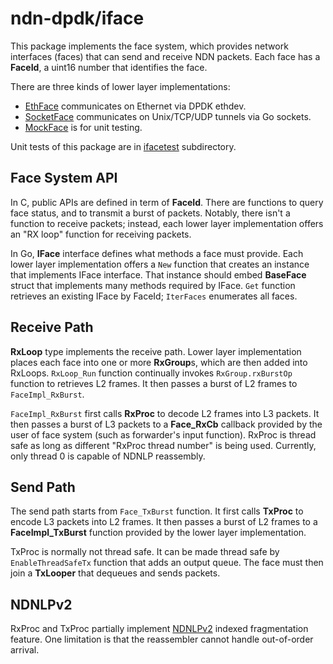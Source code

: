 # ndn-dpdk/iface

This package implements the face system, which provides network interfaces (faces) that can send and receive NDN packets.
Each face has a **FaceId**, a uint16 number that identifies the face.

There are three kinds of lower layer implementations:

* [EthFace](ethface/) communicates on Ethernet via DPDK ethdev.
* [SocketFace](socketface/) communicates on Unix/TCP/UDP tunnels via Go sockets.
* [MockFace](mockface/) is for unit testing.

Unit tests of this package are in [ifacetest](ifacetest/) subdirectory.

## Face System API

In C, public APIs are defined in term of **FaceId**.
There are functions to query face status, and to transmit a burst of packets.
Notably, there isn't a function to receive packets; instead, each lower layer implementation offers an "RX loop" function for receiving packets.

In Go, **IFace** interface defines what methods a face must provide.
Each lower layer implementation offers a `New` function that creates an instance that implements IFace interface.
That instance should embed **BaseFace** struct that implements many methods required by IFace.
`Get` function retrieves an existing IFace by FaceId; `IterFaces` enumerates all faces.

## Receive Path

**RxLoop** type implements the receive path.
Lower layer implementation places each face into one or more **RxGroup**s, which are then added into RxLoops.
`RxLoop_Run` function continually invokes `RxGroup.rxBurstOp` function to retrieves L2 frames.
It then passes a burst of L2 frames to `FaceImpl_RxBurst`.

`FaceImpl_RxBurst` first calls **RxProc** to decode L2 frames into L3 packets.
It then passes a burst of L3 packets to a **Face\_RxCb** callback provided by the user of face system (such as forwarder's input function).
RxProc is thread safe as long as different "RxProc thread number" is being used.
Currently, only thread 0 is capable of NDNLP reassembly.

## Send Path

The send path starts from `Face_TxBurst` function.
It first calls **TxProc** to encode L3 packets into L2 frames.
It then passes a burst of L2 frames to a **FaceImpl\_TxBurst** function provided by the lower layer implementation.

TxProc is normally not thread safe.
It can be made thread safe by `EnableThreadSafeTx` function that adds an output queue.
The face must then join a **TxLooper** that dequeues and sends packets.

## NDNLPv2

RxProc and TxProc partially implement [NDNLPv2](https://redmine.named-data.net/projects/nfd/wiki/NDNLPv2) indexed fragmentation feature.
One limitation is that the reassembler cannot handle out-of-order arrival.
